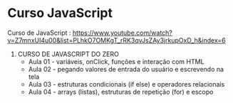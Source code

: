 # Curso JavaScript

 Curso de JavaScript : https://www.youtube.com/watch?v=Z7mnxUI4u00&list=PLhkO7OMKgT_rRK3qvJsZAy3jrkupOxD_h&index=6

 1. CURSO DE JAVASCRIPT DO ZERO
    * Aula 01 - variáveis, onClick, funções e interação com HTML
    * Aula 02 - pegando valores de entrada do usuário e escrevendo na tela
    * Aula 03 - estruturas condicionais (if else) e operadores relacionais
    * Aula 04 - arrays (listas), estruturas de repetição (for) e escopo